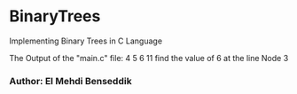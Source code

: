 # BinaryTrees
Implementing Binary Trees in C Language

The Output of the "main.c" file:
4
5
6
11
find the value of 6 at the line Node 3


### Author: El Mehdi Benseddik
